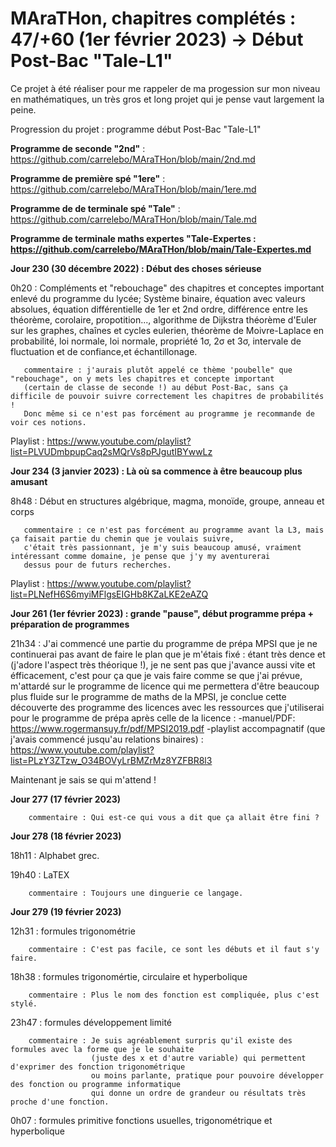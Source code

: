 # MAraTHon, chapitres complétés : 47/+60 (1er février 2023) -> Début Post-Bac "Tale-L1"

Ce projet à été réaliser pour me rappeler de ma progession sur mon niveau en mathématiques, un très gros et long projet qui je pense vaut largement la peine.

Progression du projet : programme début Post-Bac "Tale-L1"




**Programme de seconde "2nd"** : https://github.com/carrelebo/MAraTHon/blob/main/2nd.md

**Programme de première spé "1ere"** : https://github.com/carrelebo/MAraTHon/blob/main/1ere.md

**Programme de de terminale spé "Tale"** : https://github.com/carrelebo/MAraTHon/blob/main/Tale.md

**Programme de terminale maths expertes "Tale-Expertes : https://github.com/carrelebo/MAraTHon/blob/main/Tale-Expertes.md**

        
**Jour 230 (30 décembre 2022) : Début des choses sérieuse**

0h20 : Compléments et "rebouchage" des chapitres et conceptes important enlevé du programme du lycée; Système binaire, équation avec valeurs absolues,
       équation différentielle de 1er et 2nd ordre, différence entre les théorème, corolaire, propotition..., 
       algorithme de Dijkstra théorème d'Euler sur les graphes, chaînes et cycles eulerien, théorème de Moivre-Laplace en probabilité, loi normale, loi normale,        propriété 1σ, 2σ et 3σ, intervale de fluctuation et de confiance,et échantillonage.
       
       commentaire : j'aurais plutôt appelé ce thème 'poubelle" que "rebouchage", on y mets les chapitres et concepte important
       (certain de classe de seconde !) au début Post-Bac, sans ça difficile de pouvoir suivre correctement les chapitres de probabilités !
       Donc même si ce n'est pas forcément au programme je recommande de voir ces notions.

Playlist : https://www.youtube.com/playlist?list=PLVUDmbpupCaq2sMQrVs8pPJgutIBYwwLz

**Jour 234 (3 janvier 2023) : Là où sa commence à être beaucoup plus amusant**

8h48 : Début en structures algébrique, magma, monoïde, groupe, anneau et corps

       commentaire : ce n'est pas forcément au programme avant la L3, mais ça faisait partie du chemin que je voulais suivre,
       c'était très passionnant, je m'y suis beaucoup amusé, vraiment intéressant comme domaine, je pense que j'y my aventurerai
       dessus pour de futurs recherches.
       
Playlist : https://www.youtube.com/playlist?list=PLNefH6S6myiMFlgsEIGHb8KZaLKE2eAZQ

**Jour 261 (1er février 2023) : grande "pause", début programme prépa + préparation de programmes**

21h34 : J'ai commencé une partie du programme de prépa MPSI que je ne continuerai pas avant de faire le plan que je m'étais fixé : 
        étant très dence et (j'adore l'aspect très théorique !), je ne sent pas que j'avance aussi vite et éfficacement, c'est pour
        ça que je vais faire comme se que j'ai prévue, m'attardé sur le programme de licence qui me permettera d'être beaucoup plus
        fluide sur le programme de maths de la MPSI, je conclue cette découverte des programme des licences avec les ressources que
        j'utiliserai pour le programme de prépa après celle de la licence :
        -manuel/PDF: https://www.rogermansuy.fr/pdf/MPSI2019.pdf
        -playlist accompagnatif (que j'avais commencé jusqu'au relations binaires) : https://www.youtube.com/playlist?list=PLzY3ZTzw_O34BOVyLrBMZrMz8YZFBR8l3
        
Maintenant je sais se qui m'attend !

**Jour 277 (17 février 2023)**

        commentaire : Qui est-ce qui vous a dit que ça allait être fini ?

**Jour 278 (18 février 2023)**

18h11 : Alphabet grec.

19h40 : LaTEX 

        commentaire : Toujours une dinguerie ce langage.

**Jour 279 (19 février 2023)**

12h31 : formules trigonométrie

        commentaire : C'est pas facile, ce sont les débuts et il faut s'y faire.

18h38 : formules trigonomértie, circulaire et hyperbolique

        commentaire : Plus le nom des fonction est compliquée, plus c'est stylé.

23h47 : formules développement limité

        commentaire : Je suis agréablement surpris qu'il existe des formules avec la forme que je le souhaite
                      (juste des x et d'autre variable) qui permettent d'exprimer des fonction trigonométrique
                      ou moins parlante, pratique pour pouvoire développer des fonction ou programme informatique
                      qui donne un ordre de grandeur ou résultats très proche d'une fonction.

0h07 : formules primitive fonctions usuelles, trigonométrique et hyperbolique
